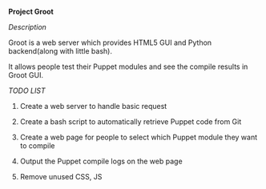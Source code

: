 **Project Groot**

_Description_

Groot is a web server which provides HTML5 GUI and Python backend(along with little bash).

It allows people test their Puppet modules and see the compile results in Groot GUI.

_TODO LIST_

1. Create a web server to handle basic request

2. Create a bash script to automatically retrieve Puppet code 
from Git
3. Create a web page for people to select which Puppet module they want to
compile
4. Output the Puppet compile logs on the web page

5. Remove unused CSS, JS